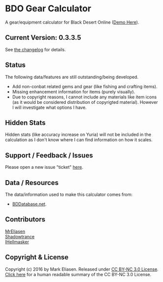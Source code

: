 BDO Gear Calculator
========

A gear/equipment calculator for Black Desert Online ([Demo Here](https://shadowtrance.github.io)).


## Current Version: 0.3.3.5

See [the changelog](https://github.com/Shadowtrance/BDO-Gear-Calculator/blob/update/CHANGELOG.md) for details.


## Status

The following data/features are still outstanding/being developed.

  - Add non-conbat related gems and gear (like fishing and crafting items).
  - Missing enhancement information for items (purely visually).
  - Due to copyright reasons, I cannot include any materials like item icons (as it would be considered distribution of copyrigted material). However I will investigate what options I have.


## Hidden Stats

Hidden stats (like accuracy increase on Yuria) will not be included in the calculation as I don't know where I can find information on how it scales.


## Support / Feedback / Issues

Please open a new issue "ticket" [here](https://github.com/Shadowtrance/BDO-Gear-Calculator/issues).


## Data / Resources

The data/information used to make this calculator comes from:

 * [BDDatabase.net](http://bddatabase.net).

## Contributors

[MrEliasen](https://github.com/MrEliasen)    
[Shadowtrance](https://github.com/Shadowtrance)    
[IHellmasker](https://github.com/Ihellmasker)

## Copyright & License

Copyright (c) 2016 by Mark Eliasen.
Released under [CC BY-NC 3.0 License](https://creativecommons.org/licenses/by-nc/3.0/legalcode).   
[Click here](https://creativecommons.org/licenses/by-nc/3.0/) for a human readable summary of the CC BY-NC 3.0 License.
